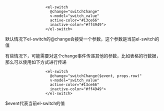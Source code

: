 ```vue
                  <el-switch
                    @change="switchChange"
                    v-model="switch_value"
                    active-color="#13ce66"
                    inactive-color="#ff4949">
                  </el-switch>
```

默认情况下el-switch的@change会接受一个参数，这个参数是当前el-switch的值

有些情况下，可能需要对这个change事件传递其他的参数，比如表格的行数据，那么可以使用如下方式进行传递

```vue
                  <el-switch
                    @change="switchChange($event, props.row)"
                    v-model="switch_value"
                    active-color="#13ce66"
                    inactive-color="#ff4949">
                  </el-switch>
```

$event代表当前el-switch的值